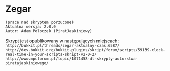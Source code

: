 Zegar
================================
    (prace nad skryptem porzucone)
    Aktualna wersja: 2.0.0
    Autor: Adam Poloczek (PiratJaskiniowy)

Skrypt jest opublikowany w następujących miejscach:<br>
`http://bukkit.pl/threads/zegar-aktualny-czas.6587/`<br>
`http://dev.bukkit.org/bukkit-plugins/skript/forum/scripts/59139-clock-real-time-in-your-scripts-skript-v2-0-2/`<br>
`http://www.mpcforum.pl/topic/1071458-dl-skrypty-autorstwa-piratajaskiniowego/`
